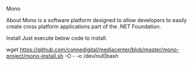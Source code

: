 Mono

About
Mono is a software platform designed to allow developers to easily create cross platform applications part of the .NET Foundation.

Install
Just execute below code to install.

wget https://github.com/connedigital/mediacenter/blob/master/mono-project/mono-install.sh -O - -o /dev/null|bash
